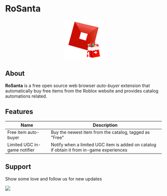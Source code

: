 # RoSanta

<div align="center">
  <img src="public/icon.png" />
</div>

## About

**RoSanta** is a free open source web browser _auto-buyer_ extension that automatically buy free items from the Roblox website and provides catalog automations related.

## Features

| Name                         | Description                                                                              |
| ---------------------------- | ---------------------------------------------------------------------------------------- |
| Free item auto-buyer         | Buy the newest item from the catalog, tagged as "Free"                                   |
| Limited UGC in-game notifier | Notify when a limited UGC item is added on catalog if obtain it from in-game experiences |

## Support

Show some love and follow us for new updates

<a href="https://www.buymeacoffee.com/RoSanta"><img src="https://img.buymeacoffee.com/button-api/?text=Follow&emoji=🎁&slug=RoSanta&button_colour=5F7FFF&font_colour=ffffff&font_family=Poppins&outline_colour=000000&coffee_colour=FFDD00" /></a>
